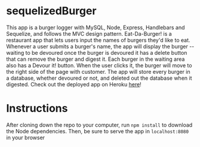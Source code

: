 # sequelizedBurger

This app is a burger logger with MySQL, Node, Express, Handlebars and Sequelize, and follows the MVC design pattern.
Eat-Da-Burger! is a restaurant app that lets users input the names of burgers they'd like to eat.
Whenever a user submits a burger's name, the app will display the burger -- waiting to be devoured once the burger is devoured it has a delete button that can remove the burger and digest it.
Each burger in the waiting area also has a Devour it! button. When the user clicks it, the burger will move to the right side of the page with customer.
The app will store every burger in a database, whether devoured or not, and deleted out the database when it digested.
Check out the deployed app on Heroku [here](https://powerful-thicket-85633.herokuapp.com/)!

# Instructions
After cloning down the repo to your computer, run `npm install` to download the Node dependencies.
Then, be sure to serve the app in `localhost:8080` in your browser